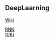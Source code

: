 ## DeepLearning

[Wiki](https://github.com/juhoon-lee/DeepLearning/wiki)    
  
[RNN](https://github.com/juhoon-lee/DeepLearning/wiki/RNN)  
[GRU](https://github.com/juhoon-lee/DeepLearning/wiki/GRU)
